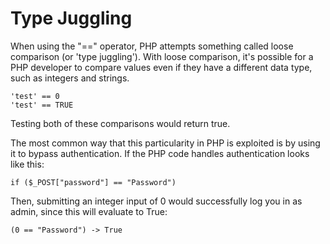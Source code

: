 # Type Juggling

When using the "==" operator, PHP attempts something called loose comparison (or 'type juggling'). With loose comparison, it's possible for a PHP developer to compare values even if they have a different data type, such as integers and strings.

```
'test' == 0
'test' == TRUE
```

Testing both of these comparisons would return true.

The most common way that this particularity in PHP is exploited is by using it to bypass authentication.
If the PHP code handles authentication looks like this:
```
if ($_POST["password"] == "Password")
```
Then, submitting an integer input of 0 would successfully log you in as admin, since this will evaluate to True:
```
(0 == "Password") -> True
```
